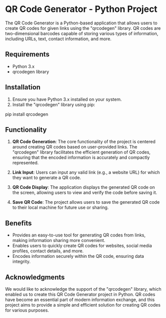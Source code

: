 # QR Code Generator - Python Project

The QR Code Generator is a Python-based application that allows users to create QR codes for given links using the "qrcodegen" library. QR codes are two-dimensional barcodes capable of storing various types of information, including URLs, text, contact information, and more.

## Requirements

- Python 3.x
- qrcodegen library

## Installation

1. Ensure you have Python 3.x installed on your system.
2. Install the "qrcodegen" library using pip:

pip install qrcodegen

## Functionality

1. **QR Code Generation**: The core functionality of the project is centered around creating QR codes based on user-provided links. The "qrcodegen" library facilitates the efficient generation of QR codes, ensuring that the encoded information is accurately and compactly represented.

2. **Link Input**: Users can input any valid link (e.g., a website URL) for which they want to generate a QR code.

3. **QR Code Display**: The application displays the generated QR code on the screen, allowing users to view and verify the code before saving it.

4. **Save QR Code**: The project allows users to save the generated QR code to their local machine for future use or sharing.

## Benefits

- Provides an easy-to-use tool for generating QR codes from links, making information sharing more convenient.
- Enables users to quickly create QR codes for websites, social media profiles, contact details, and more.
- Encodes information securely within the QR code, ensuring data integrity.

## Acknowledgments

We would like to acknowledge the support of the "qrcodegen" library, which enabled us to create this QR Code Generator project in Python. QR codes have become an essential part of modern information exchange, and this project aims to provide a simple and efficient solution for creating QR codes for various purposes.
